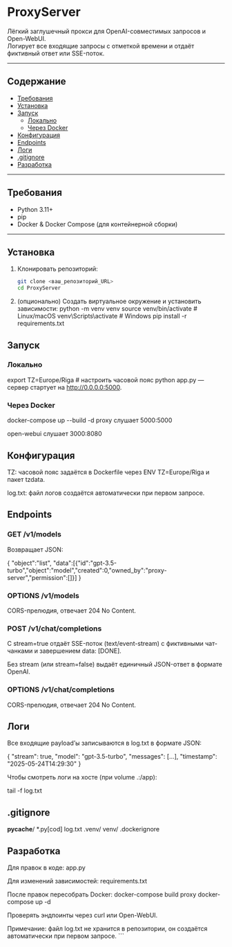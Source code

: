 # ProxyServer

Лёгкий заглушечный прокси для OpenAI-совместимых запросов и Open-WebUI.  
Логирует все входящие запросы с отметкой времени и отдаёт фиктивный ответ или SSE-поток.

---

## Содержание

- [Требования](#требования)  
- [Установка](#установка)  
- [Запуск](#запуск)  
  - [Локально](#локально)  
  - [Через Docker](#через-docker)  
- [Конфигурация](#конфигурация)  
- [Endpoints](#endpoints)  
- [Логи](#логи)  
- [.gitignore](#gitignore)  
- [Разработка](#разработка)  

---

## Требования

- Python 3.11+  
- pip  
- Docker & Docker Compose (для контейнерной сборки)  

---

## Установка

1. Клонировать репозиторий:  
   ```bash
   git clone <ваш_репозиторий_URL>
   cd ProxyServer

2. (опционально) Создать виртуальное окружение и установить зависимости:
python -m venv venv
source venv/bin/activate    # Linux/macOS
venv\Scripts\activate       # Windows
pip install -r requirements.txt

## Запуск
### Локально
export TZ=Europe/Riga     # настроить часовой пояс
python app.py
— сервер стартует на http://0.0.0.0:5000.

### Через Docker
docker-compose up --build -d
proxy слушает 5000:5000

open-webui слушает 3000:8080

## Конфигурация
TZ: часовой пояс задаётся в Dockerfile через ENV TZ=Europe/Riga и пакет tzdata.

log.txt: файл логов создаётся автоматически при первом запросе.

## Endpoints
### GET /v1/models
Возвращает JSON:

{
  "object":"list",
  "data":[{"id":"gpt-3.5-turbo","object":"model","created":0,"owned_by":"proxy-server","permission":[]}]
}

### OPTIONS /v1/models
CORS-прелюдия, отвечает 204 No Content.

### POST /v1/chat/completions

  С stream=true отдаёт SSE-поток (text/event-stream) с фиктивными чат-чанками и завершением data: [DONE].

  Без stream (или stream=false) выдаёт единичный JSON-ответ в формате OpenAI.

### OPTIONS /v1/chat/completions
CORS-прелюдия, отвечает 204 No Content.

## Логи
Все входящие payload’ы записываются в log.txt в формате JSON:

{
  "stream": true,
  "model": "gpt-3.5-turbo",
  "messages": [...],
  "timestamp": "2025-05-24T14:29:30"
}

Чтобы смотреть логи на хосте (при volume .:/app):

tail -f log.txt

## .gitignore
__pycache__/
*.py[cod]
log.txt
.venv/
venv/
.dockerignore

## Разработка
Для правок в коде: app.py

Для изменений зависимостей: requirements.txt

После правок пересобрать Docker:
  docker-compose build proxy
  docker-compose up -d

Проверять эндпоинты через curl или Open-WebUI.

Примечание: файл log.txt не хранится в репозитории, он создаётся автоматически при первом запросе. ```
